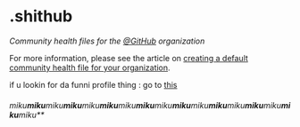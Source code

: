 # .**shit**hub

*Community health files for the [@GitHub](https://github.com/github) organization*

For more information, please see the article on [creating a default community health file for your organization](https://help.github.com/en/articles/creating-a-default-community-health-file-for-your-organization).


if u lookin for da funni profile thing : go to [this](https://github.com/LogicalMelon151/githublmao/blob/main/profile/README.md)



###### *miku***miku***miku***miku***miku***miku***miku***miku***miku***miku***miku***miku***miku***miku***miku***miku***miku***
